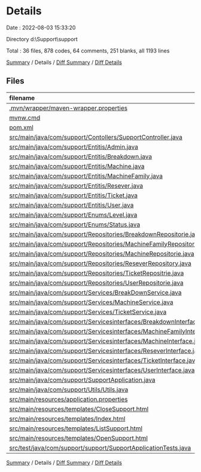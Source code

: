 # Details

Date : 2022-08-03 15:33:20

Directory d:\\Support\\support

Total : 36 files,  878 codes, 64 comments, 251 blanks, all 1193 lines

[Summary](results.md) / Details / [Diff Summary](diff.md) / [Diff Details](diff-details.md)

## Files
| filename | language | code | comment | blank | total |
| :--- | :--- | ---: | ---: | ---: | ---: |
| [.mvn/wrapper/maven-wrapper.properties](/.mvn/wrapper/maven-wrapper.properties) | Properties | 2 | 0 | 1 | 3 |
| [mvnw.cmd](/mvnw.cmd) | Batch | 102 | 51 | 36 | 189 |
| [pom.xml](/pom.xml) | XML | 84 | 0 | 4 | 88 |
| [src/main/java/com/support/Contollers/SupportController.java](/src/main/java/com/support/Contollers/SupportController.java) | Java | 76 | 1 | 18 | 95 |
| [src/main/java/com/support/Entitis/Admin.java](/src/main/java/com/support/Entitis/Admin.java) | Java | 10 | 0 | 7 | 17 |
| [src/main/java/com/support/Entitis/Breakdown.java](/src/main/java/com/support/Entitis/Breakdown.java) | Java | 17 | 0 | 4 | 21 |
| [src/main/java/com/support/Entitis/Machine.java](/src/main/java/com/support/Entitis/Machine.java) | Java | 23 | 0 | 5 | 28 |
| [src/main/java/com/support/Entitis/MachineFamily.java](/src/main/java/com/support/Entitis/MachineFamily.java) | Java | 25 | 0 | 7 | 32 |
| [src/main/java/com/support/Entitis/Resever.java](/src/main/java/com/support/Entitis/Resever.java) | Java | 11 | 0 | 6 | 17 |
| [src/main/java/com/support/Entitis/Ticket.java](/src/main/java/com/support/Entitis/Ticket.java) | Java | 49 | 0 | 12 | 61 |
| [src/main/java/com/support/Entitis/User.java](/src/main/java/com/support/Entitis/User.java) | Java | 21 | 0 | 7 | 28 |
| [src/main/java/com/support/Enums/Level.java](/src/main/java/com/support/Enums/Level.java) | Java | 4 | 0 | 2 | 6 |
| [src/main/java/com/support/Enums/Status.java](/src/main/java/com/support/Enums/Status.java) | Java | 4 | 0 | 2 | 6 |
| [src/main/java/com/support/Repositories/BreakdownRepositorie.java](/src/main/java/com/support/Repositories/BreakdownRepositorie.java) | Java | 7 | 0 | 3 | 10 |
| [src/main/java/com/support/Repositories/MachineFamilyRepositorie.java](/src/main/java/com/support/Repositories/MachineFamilyRepositorie.java) | Java | 7 | 0 | 4 | 11 |
| [src/main/java/com/support/Repositories/MachineRepositorie.java](/src/main/java/com/support/Repositories/MachineRepositorie.java) | Java | 7 | 0 | 3 | 10 |
| [src/main/java/com/support/Repositories/ReseverRepository.java](/src/main/java/com/support/Repositories/ReseverRepository.java) | Java | 7 | 0 | 4 | 11 |
| [src/main/java/com/support/Repositories/TicketRepositrie.java](/src/main/java/com/support/Repositories/TicketRepositrie.java) | Java | 18 | 0 | 6 | 24 |
| [src/main/java/com/support/Repositories/UserRepositorie.java](/src/main/java/com/support/Repositories/UserRepositorie.java) | Java | 7 | 0 | 4 | 11 |
| [src/main/java/com/support/Services/BreakDownService.java](/src/main/java/com/support/Services/BreakDownService.java) | Java | 23 | 0 | 8 | 31 |
| [src/main/java/com/support/Services/MachineService.java](/src/main/java/com/support/Services/MachineService.java) | Java | 25 | 0 | 6 | 31 |
| [src/main/java/com/support/Services/TicketService.java](/src/main/java/com/support/Services/TicketService.java) | Java | 49 | 0 | 24 | 73 |
| [src/main/java/com/support/Servicesinterfaces/BreakdownInterface.java](/src/main/java/com/support/Servicesinterfaces/BreakdownInterface.java) | Java | 8 | 0 | 3 | 11 |
| [src/main/java/com/support/Servicesinterfaces/MachineFamilyInterface.java](/src/main/java/com/support/Servicesinterfaces/MachineFamilyInterface.java) | Java | 6 | 0 | 3 | 9 |
| [src/main/java/com/support/Servicesinterfaces/MachineInterface.java](/src/main/java/com/support/Servicesinterfaces/MachineInterface.java) | Java | 6 | 0 | 2 | 8 |
| [src/main/java/com/support/Servicesinterfaces/ReseverInterface.java](/src/main/java/com/support/Servicesinterfaces/ReseverInterface.java) | Java | 6 | 0 | 3 | 9 |
| [src/main/java/com/support/Servicesinterfaces/TicketInterface.java](/src/main/java/com/support/Servicesinterfaces/TicketInterface.java) | Java | 18 | 0 | 8 | 26 |
| [src/main/java/com/support/Servicesinterfaces/UserInterface.java](/src/main/java/com/support/Servicesinterfaces/UserInterface.java) | Java | 7 | 0 | 3 | 10 |
| [src/main/java/com/support/SupportApplication.java](/src/main/java/com/support/SupportApplication.java) | Java | 13 | 0 | 6 | 19 |
| [src/main/java/com/support/Utils/Utils.java](/src/main/java/com/support/Utils/Utils.java) | Java | 9 | 0 | 3 | 12 |
| [src/main/resources/application.properties](/src/main/resources/application.properties) | Properties | 5 | 0 | 1 | 6 |
| [src/main/resources/templates/CloseSupport.html](/src/main/resources/templates/CloseSupport.html) | HTML | 37 | 0 | 5 | 42 |
| [src/main/resources/templates/Index.html](/src/main/resources/templates/Index.html) | HTML | 13 | 0 | 0 | 13 |
| [src/main/resources/templates/ListSupport.html](/src/main/resources/templates/ListSupport.html) | HTML | 81 | 0 | 19 | 100 |
| [src/main/resources/templates/OpenSupport.html](/src/main/resources/templates/OpenSupport.html) | HTML | 52 | 0 | 12 | 64 |
| [src/test/java/com/support/support/SupportApplicationTests.java](/src/test/java/com/support/support/SupportApplicationTests.java) | Java | 39 | 12 | 10 | 61 |

[Summary](results.md) / Details / [Diff Summary](diff.md) / [Diff Details](diff-details.md)
